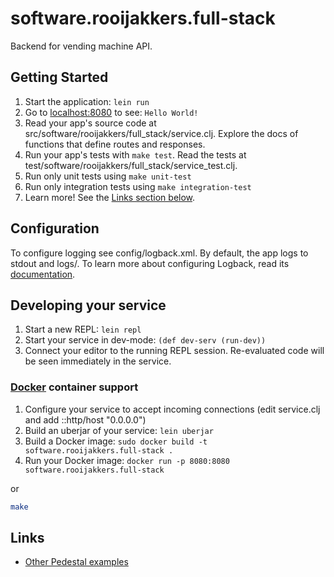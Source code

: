 # software.rooijakkers.full-stack

Backend for vending machine API.

## Getting Started

1. Start the application: `lein run`
1. Go to [localhost:8080](http://localhost:8080/) to see: `Hello World!`
1. Read your app's source code at src/software/rooijakkers/full_stack/service.clj. Explore the docs of functions
   that define routes and responses.
1. Run your app's tests with `make test`. Read the tests at test/software/rooijakkers/full_stack/service_test.clj.
1. Run only unit tests using `make unit-test`
1. Run only integration tests using `make integration-test`
1. Learn more! See the [Links section below](#links).

## Configuration

To configure logging see config/logback.xml. By default, the app logs to stdout and logs/.
To learn more about configuring Logback, read its [documentation](http://logback.qos.ch/documentation.html).

## Developing your service

1. Start a new REPL: `lein repl`
1. Start your service in dev-mode: `(def dev-serv (run-dev))`
1. Connect your editor to the running REPL session.
   Re-evaluated code will be seen immediately in the service.

### [Docker](https://www.docker.com/) container support

1. Configure your service to accept incoming connections (edit service.clj and add ::http/host "0.0.0.0")
1. Build an uberjar of your service: `lein uberjar`
1. Build a Docker image: `sudo docker build -t software.rooijakkers.full-stack .`
1. Run your Docker image: `docker run -p 8080:8080 software.rooijakkers.full-stack`

or

```sh
make
```

## Links
* [Other Pedestal examples](http://pedestal.io/samples)
